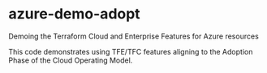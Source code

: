 # azure-demo-adopt
Demoing the Terraform Cloud and Enterprise Features for Azure resources

This code demonstrates using TFE/TFC features aligning to the Adoption Phase of the Cloud Operating Model.